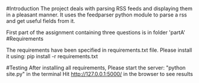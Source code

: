 #Introduction
The project deals with parsing RSS feeds and displaying them in a pleasant manner.
It uses the feedparser python module to parse a rss and get useful fields from it.

First part of the assignment containing three questions is in folder 'partA'
#Requirements

The requirements have been specified in requirements.txt file.
Please install it using:
pip install -r requirements.txt

#Testing 
After installing all requirements, Please start the server: "python site.py" in the terminal
Hit http://127.0.0.1:5000/ in the browser to see results
